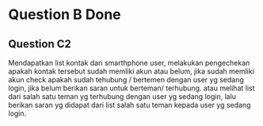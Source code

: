 # Question B Done

## Question C2

Mendapatkan list kontak dari smarthphone user, melakukan pengechekan apakah kontak tersebut sudah memliki akun atau belum,
jika sudah memliki akun check apakah sudah tehubung / bertemen dengan user yg sedang login,
jika belum berikan saran untuk berteman/ terhubung.
atau melihat list dari salah satu teman yg terhubung dengan user yg sedang login, lalu berikan saran yg didapat dari list salah satu teman kepada user yg sedang login.
